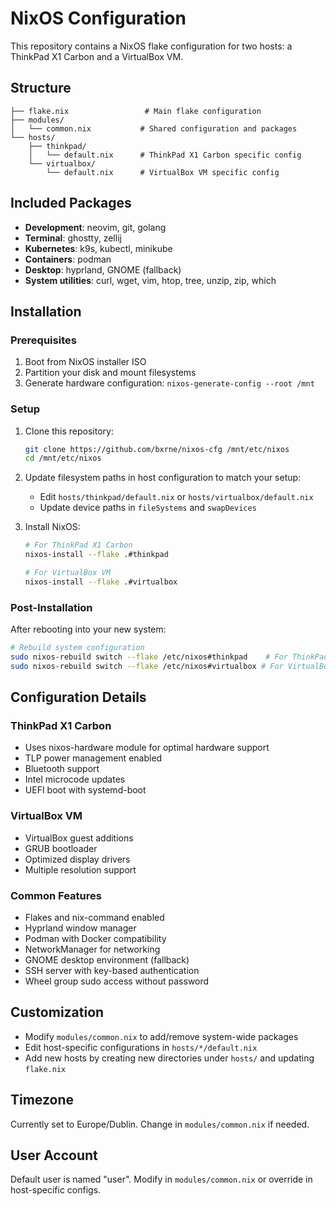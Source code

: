 # NixOS Configuration

This repository contains a NixOS flake configuration for two hosts: a ThinkPad X1 Carbon and a VirtualBox VM.

## Structure

```
├── flake.nix                 # Main flake configuration
├── modules/
│   └── common.nix           # Shared configuration and packages
└── hosts/
    ├── thinkpad/
    │   └── default.nix      # ThinkPad X1 Carbon specific config
    └── virtualbox/
        └── default.nix      # VirtualBox VM specific config
```

## Included Packages

- **Development**: neovim, git, golang
- **Terminal**: ghostty, zellij
- **Kubernetes**: k9s, kubectl, minikube
- **Containers**: podman
- **Desktop**: hyprland, GNOME (fallback)
- **System utilities**: curl, wget, vim, htop, tree, unzip, zip, which

## Installation

### Prerequisites

1. Boot from NixOS installer ISO
2. Partition your disk and mount filesystems
3. Generate hardware configuration: `nixos-generate-config --root /mnt`

### Setup

1. Clone this repository:
   ```bash
   git clone https://github.com/bxrne/nixos-cfg /mnt/etc/nixos
   cd /mnt/etc/nixos
   ```

2. Update filesystem paths in host configuration to match your setup:
   - Edit `hosts/thinkpad/default.nix` or `hosts/virtualbox/default.nix`
   - Update device paths in `fileSystems` and `swapDevices`

3. Install NixOS:
   ```bash
   # For ThinkPad X1 Carbon
   nixos-install --flake .#thinkpad
   
   # For VirtualBox VM
   nixos-install --flake .#virtualbox
   ```

### Post-Installation

After rebooting into your new system:

```bash
# Rebuild system configuration
sudo nixos-rebuild switch --flake /etc/nixos#thinkpad    # For ThinkPad
sudo nixos-rebuild switch --flake /etc/nixos#virtualbox # For VirtualBox
```

## Configuration Details

### ThinkPad X1 Carbon
- Uses nixos-hardware module for optimal hardware support
- TLP power management enabled
- Bluetooth support
- Intel microcode updates
- UEFI boot with systemd-boot

### VirtualBox VM
- VirtualBox guest additions
- GRUB bootloader
- Optimized display drivers
- Multiple resolution support

### Common Features
- Flakes and nix-command enabled
- Hyprland window manager
- Podman with Docker compatibility
- NetworkManager for networking
- GNOME desktop environment (fallback)
- SSH server with key-based authentication
- Wheel group sudo access without password

## Customization

- Modify `modules/common.nix` to add/remove system-wide packages
- Edit host-specific configurations in `hosts/*/default.nix`
- Add new hosts by creating new directories under `hosts/` and updating `flake.nix`

## Timezone

Currently set to Europe/Dublin. Change in `modules/common.nix` if needed.

## User Account

Default user is named "user". Modify in `modules/common.nix` or override in host-specific configs.
